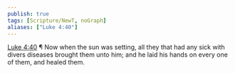 ```yaml
---
publish: true
tags: [Scripture/NewT, noGraph]
aliases: ["Luke 4:40"]
---
```

[Luke 4:40](https://churchofjesuschrist.org/study/scriptures/nt/luke/4?lang=eng&id=p40#p40) ¶ Now when the sun was setting, all they that had any sick with divers diseases brought them unto him; and he laid his hands on every one of them, and healed them.
